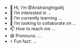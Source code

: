 - 👋 Hi, I’m @Anshsinghigsihj
- 👀 I’m interested in ...
- 🌱 I’m currently learning ...
- 💞️ I’m looking to collaborate on ...
- 📫 How to reach me ...
- 😄 Pronouns: ...
- ⚡ Fun fact: ...

<!---
Anshsinghigsihj/Anshsinghigsihj is a ✨ special ✨ repository because its `README.md` (this file) appears on your GitHub profile.
You can click the Preview link to take a look at your changes.
--->
